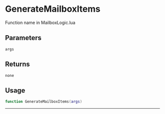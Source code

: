 # GenerateMailboxItems
Function name in MailboxLogic.lua
## Parameters
`args`
## Returns
`none`
## Usage
```lua
function GenerateMailboxItems(args)
```
---
